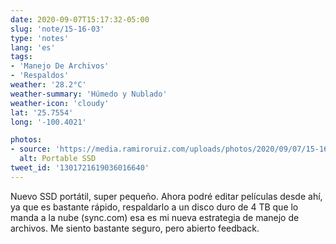 ```yaml
---
date: 2020-09-07T15:17:32-05:00
slug: 'note/15-16-03'
type: 'notes'
lang: 'es'
tags:
- 'Manejo De Archivos'
- 'Respaldos'
weather: '28.2°C'
weather-summary: 'Húmedo y Nublado'
weather-icon: 'cloudy'
lat: '25.7554'
long: '-100.4021'

photos:
- source: 'https://media.ramiroruiz.com/uploads/photos/2020/09/07/15-16-03/portable-ssd.jpeg'
  alt: Portable SSD
tweet_id: '1301721619036016640'
---
```

Nuevo SSD portátil, super pequeño. Ahora podré editar películas desde ahí, ya que es bastante rápido, respaldarlo a un disco duro de 4 TB que lo manda a la nube (sync.com) esa es mi nueva estrategia de manejo de archivos. Me siento bastante seguro, pero abierto feedback.   